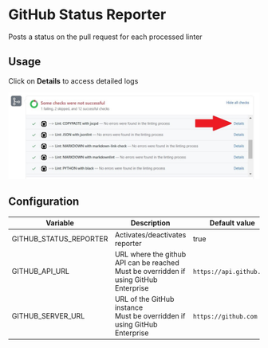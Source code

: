 <!-- markdownlint-disable MD013 MD033 MD041 -->
# GitHub Status Reporter

Posts a status on the pull request for each processed linter

## Usage

Click on **Details** to access detailed logs

![Screenshot](../assets/images/GitHubStatusReporter.jpg)

## Configuration

| Variable               | Description                                                                               | Default value            |
|------------------------|-------------------------------------------------------------------------------------------|--------------------------|
| GITHUB_STATUS_REPORTER | Activates/deactivates reporter                                                            | true                     |
| GITHUB_API_URL         | URL where the github API can be reached<br/>Must be overridden if using GitHub Enterprise | `https://api.github.com` |
| GITHUB_SERVER_URL      | URL of the GitHub instance<br/>Must be overridden if using GitHub Enterprise              | `https://github.com`     |
